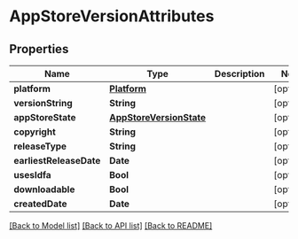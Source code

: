 # AppStoreVersionAttributes

## Properties
Name | Type | Description | Notes
------------ | ------------- | ------------- | -------------
**platform** | [**Platform**](Platform.md) |  | [optional] 
**versionString** | **String** |  | [optional] 
**appStoreState** | [**AppStoreVersionState**](AppStoreVersionState.md) |  | [optional] 
**copyright** | **String** |  | [optional] 
**releaseType** | **String** |  | [optional] 
**earliestReleaseDate** | **Date** |  | [optional] 
**usesIdfa** | **Bool** |  | [optional] 
**downloadable** | **Bool** |  | [optional] 
**createdDate** | **Date** |  | [optional] 

[[Back to Model list]](../README.md#documentation-for-models) [[Back to API list]](../README.md#documentation-for-api-endpoints) [[Back to README]](../README.md)


